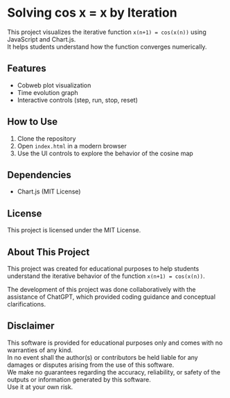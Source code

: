 # Solving cos x = x by Iteration

This project visualizes the iterative function `x(n+1) = cos(x(n))` using JavaScript and Chart.js.  
It helps students understand how the function converges numerically.

## Features
- Cobweb plot visualization
- Time evolution graph
- Interactive controls (step, run, stop, reset)

## How to Use
1. Clone the repository
2. Open `index.html` in a modern browser
3. Use the UI controls to explore the behavior of the cosine map

## Dependencies
- Chart.js (MIT License)

## License
This project is licensed under the MIT License.

## About This Project

This project was created for educational purposes to help students understand the iterative behavior of the function `x(n+1) = cos(x(n))`.  

The development of this project was done collaboratively with the assistance of ChatGPT, which provided coding guidance and conceptual clarifications.

## Disclaimer

This software is provided for educational purposes only and comes with no warranties of any kind.  
In no event shall the author(s) or contributors be held liable for any damages or disputes arising from the use of this software.  
We make no guarantees regarding the accuracy, reliability, or safety of the outputs or information generated by this software.  
Use it at your own risk.

